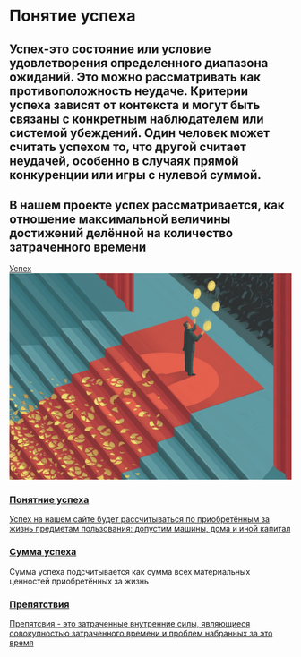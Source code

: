 
﻿
<html>
<head>
<title>Успех</title>
<link rel="stylesheet" href="css успеха.css">
</head>
<h1>Понятие успеха</h1>
<p><h2>Успех-это состояние или условие удовлетворения определенного диапазона ожиданий. Это можно рассматривать как противоположность неудаче. Критерии успеха зависят от контекста и могут быть связаны с конкретным наблюдателем или системой убеждений. Один человек может считать успехом то, что другой считает неудачей, особенно в случаях прямой конкуренции или игры с нулевой суммой.</h2></p>
<p><h2>В нашем проекте успех рассматривается, как отношение максимальной величины достижений делённой на количество затраченного времени</h2></p>
<a href="https://ru.wikipedia.org/wiki">Успех</a>
<img src="успех.jpg" alt="" class="image-border"/>
<div class="post-wrap">
<div class="post-item">
<div class="post-item-wrap">
<a href="" class="post-link">
<h3 class="post-title">Понятние успеха</h3>
<p class="post-content">Успех на нашем сайте будет рассчитываться по приобретённым за жизнь предметам пользования: допустим машины, дома и иной капитал</p>
</a>
</div>
</div>

<div class="post-item">
<div class="post-item-wrap">
<a href="" class="post-link">
<a href="2я страница"><h3 class="post-title">Сумма успеха</h3></a>
<p class="post-content">Сумма успеха подсчитывается как сумма всех материальных ценностей приобретённых за жизнь </p>
</a>
</div>
</div>

<div class="post-item">
<div class="post-item-wrap">
<a href="" class="post-link">
<h3 class="post-title">Препятствия</h3>
<p class="post-content">Препятсвия - это затраченные внутренние силы, являющиеся совокупностью затраченного времени и проблем набранных за это время</p>
</a>
</div>
</div>
</div>
</html>
